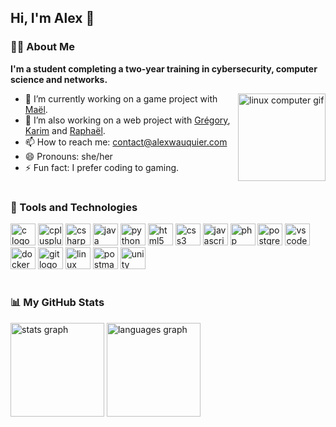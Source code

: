 ## Hi, I'm Alex 👋

### 👩‍💻 About Me

**I'm a student completing a two-year training in cybersecurity, computer science and networks.**

<img align="right" height="140" src="https://media.tenor.com/dHk-LfzHrtwAAAAi/linux-computer.gif" alt="linux computer gif" />

- 🔭 I’m currently working on a game project with [Maël](https://github.com/maeldolium).
- 🌱 I’m also working on a web project with [Grégory](https://github.com/GregorySpro), [Karim](https://github.com/abdelkarim1907) and [Raphaël](https://github.com/fyles-git).
- 📫 How to reach me: contact@alexwauquier.com
- 😄 Pronouns: she/her
- ⚡ Fun fact: I prefer coding to gaming.

#

### 🧰 Tools and Technologies

<div align="left">
  <img src="https://cdn.jsdelivr.net/gh/devicons/devicon/icons/c/c-original.svg" alt="c logo" width="40" height="35" />
  <img src="https://cdn.jsdelivr.net/gh/devicons/devicon/icons/cplusplus/cplusplus-original.svg" alt="cplusplus logo" width="40" height="35" />
  <img src="https://cdn.jsdelivr.net/gh/devicons/devicon/icons/csharp/csharp-original.svg" alt="csharp logo" width="40" height="35" />
  <img src="https://cdn.jsdelivr.net/gh/devicons/devicon/icons/java/java-original.svg" alt="java logo" width="40" height="35" />
  <img src="https://cdn.jsdelivr.net/gh/devicons/devicon/icons/python/python-original.svg" alt="python logo" width="40" height="35" />
  <img src="https://cdn.jsdelivr.net/gh/devicons/devicon/icons/html5/html5-original.svg" alt="html5 logo" width="40" height="35" />
  <img src="https://cdn.jsdelivr.net/gh/devicons/devicon/icons/css3/css3-original.svg" alt="css3 logo" width="40" height="35" />
  <img src="https://cdn.jsdelivr.net/gh/devicons/devicon/icons/javascript/javascript-original.svg" alt="javascript logo" width="40" height="35" />
  <img src="https://cdn.jsdelivr.net/gh/devicons/devicon/icons/php/php-original.svg" alt="php logo" width="40" height="35" />
  <img src="https://cdn.jsdelivr.net/gh/devicons/devicon/icons/postgresql/postgresql-original.svg" alt="postgresql logo" width="40" height="35" />
  <img src="https://cdn.jsdelivr.net/gh/devicons/devicon/icons/vscode/vscode-original.svg" alt="vscode logo" width="40" height="35" />
  <img src="https://cdn.jsdelivr.net/gh/devicons/devicon/icons/docker/docker-plain.svg" alt="docker logo" width="40" height="35" />
  <img src="https://cdn.jsdelivr.net/gh/devicons/devicon/icons/git/git-original.svg" alt="git logo" width="40" height="35" />
  <img src="https://cdn.jsdelivr.net/gh/devicons/devicon/icons/linux/linux-original.svg" alt="linux logo" width="40" height="35" />
  <img src="https://cdn.jsdelivr.net/gh/devicons/devicon/icons/postman/postman-original.svg" alt="postman logo" width="40" height="35" />
  <img src="https://cdn.jsdelivr.net/gh/devicons/devicon/icons/unity/unity-original.svg" alt="unity logo" width="40" height="35" />
</div>

#

### 📊 My GitHub Stats

<div align="left">
  <img src="https://github-readme-stats.vercel.app/api?username=alexwauquier&hide_title=false&hide_rank=false&show_icons=true&include_all_commits=false&count_private=true&disable_animations=false&theme=material-palenight&locale=en&hide_border=false" height="150" alt="stats graph" />
  <img src="https://github-readme-stats.vercel.app/api/top-langs?username=alexwauquier&locale=en&hide_title=false&layout=compact&card_width=320&langs_count=6&theme=material-palenight&hide_border=false" height="150" alt="languages graph" />
</div>
